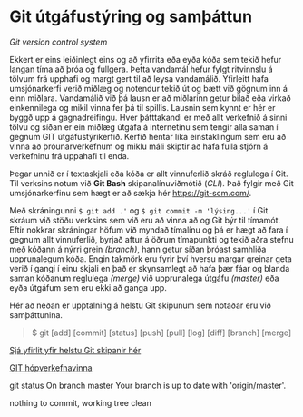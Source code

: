 # Git útgáfustýring og samþáttun
_Git version control system_

Ekkert er eins leiðinlegt eins og að yfirrita eða eyða kóða sem tekið hefur langan tíma að þróa og fullgera. Þetta vandamál hefur fylgt ritvinnslu á tölvum frá upphafi og margt gert til að leysa vandamálið. Yfirleitt hafa umsjónarkerfi verið miðlæg og notendur tekið út og bætt við gögnum inn á einn miðlara. Vandamálið við þá lausn er að miðlarinn getur bilað eða virkað einkennilega og mikil vinna fer þá til spillis.  Lausnin sem kynnt er hér er byggð upp á gagnadreifingu. Hver þátttakandi er með allt verkefnið á sinni tölvu og síðan er ein miðlæg útgáfa á internetinu sem tengir alla saman í gegnum GIT útgáfustýrikerfið. Kerfið hentar líka einstaklingum sem eru að vinna að þróunarverkefnum og miklu máli skiptir að hafa fulla stjórn á verkefninu frá uppahafi til enda.  

Þegar unnið er í textaskjali eða kóða er allt vinnuferlið skráð reglulega í Git. Til verksins notum við **Git Bash** skipanalínuviðmótið (_CLI_). Það fylgir með Git umsjónarkerfinu sem hægt er að sækja hér https://git-scm.com/. 

Með skráningunni ``` $ git add .' ``` og ``` $ git commit -m 'lýsing...' ``` í Git skráum við stöðu verksins sem við eru að vinna að og Git býr til tímamót. Eftir nokkrar skráningar höfum við myndað tímalínu og þá er hægt að fara í gegnum allt vinnuferlið, byrjað aftur á öðrum tímapunkti og tekið aðra stefnu með kóðann á nýrri grein _(branch)_, hann getur síðan þróast samhliða upprunalegum kóða. Engin takmörk eru fyrir því hversu margar greinar geta verið í gangi í einu skjali en það er skynsamlegt að hafa þær fáar og blanda saman kóðanum reglulega _(merge)_ við upprunalega útgáfu _(master)_ eða eyða útgáfum sem eru ekki að ganga upp. 


Hér að neðan er upptalning á helstu Git skipunum sem notaðar eru við samþáttunina.

> $ git [add] [commit] [status] [push] [pull] [log] [diff] [branch] [merge]

[Sjá yfirlit yfir helstu Git skipanir hér](https://github.com/vefhonnun/Git-aefingaverkefni/blob/master/Lesefni/github-git-cheat-sheet.pdf)

[GIT hópverkefnavinna](Hópverkefnavinna.md)

git status
On branch master
Your branch is up to date with 'origin/master'.

nothing to commit, working tree clean
